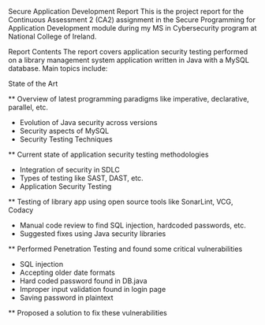 Secure Application Development Report
This is the project report for the Continuous Assessment 2 (CA2) assignment in the Secure Programming for Application Development module during my MS in Cybersecurity program at National College of Ireland.

Report Contents
The report covers application security testing performed on a library management system application written in Java with a MySQL database. Main topics include:

State of the Art

** Overview of latest programming paradigms like imperative, declarative, parallel, etc.
- Evolution of Java security across versions
- Security aspects of MySQL
- Security Testing Techniques

** Current state of application security testing methodologies
- Integration of security in SDLC
- Types of testing like SAST, DAST, etc.
- Application Security Testing

** Testing of library app using open source tools like SonarLint, VCG, Codacy 
- Manual code review to find SQL injection, hardcoded passwords, etc.
- Suggested fixes using Java security libraries

** Performed Penetration Testing and found some critical vulnerabilities
- SQL injection
- Accepting older date formats
- Hard coded password found in DB.java
- Improper input validation found in login page
- Saving password in plaintext 

** Proposed a solution to fix these vulnerabilities 

